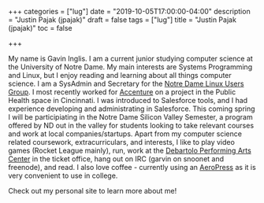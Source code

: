 +++ categories = ["lug"] date = "2019-10-05T17:00:00-04:00" description = "Justin Pajak (jpajak)" draft = false tags = ["lug"] title = "Justin Pajak (jpajak)" toc = false

+++


My name is Gavin Inglis. I am a current junior studying computer science at the University of Notre Dame. My main interests are Systems Programming and Linux, but I enjoy reading and learning about all things computer science. 
I am a SysAdmin and Secretary for the [Notre Dame Linux Users Group](http://ndlug.org). I most recently worked for [Accenture](https://www.accenture.com/us-en) on a project in the Public Health space in Cincinnati. I was introduced to Salesforce tools, and I had experience developing and administrating in Salesforce. 
This coming spring I will be participiating in the Notre Dame Silicon Valley Semester, a program offered by ND out in the valley for students looking to take relevant courses and work at local companies/startups. 
Apart from my computer science related coursework, extracurriculars, and interests, I like to play video games (Rocket League mainly), run, work at the [Debartolo Performing Arts Center](https://performingarts.nd.edu/) in the ticket office, hang out on IRC (garvin on snoonet and freenode), and read. I also love coffee - currently using an [AeroPress](https://aeropress.com/) as it is very convenient to use in college. 

Check out my personal site to learn more about me! 
